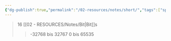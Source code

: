 ```yaml
---
{"dg-publish":true,"permalink":"/02-resources/notes/short/","tags":["speicher","code"],"noteIcon":"","updated":"2024-08-25T22:39:01.828+02:00"}
---
```


>16 [[02 - RESOURCES/Notes/Bit\|Bit]]s
>>-32768 bis 32767
>>0 bis 65535